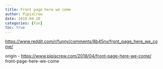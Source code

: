 ```yaml
---
title: Front page here we come
author: PipisCrew
date: 2018-04-10
categories: [fun]
toc: true
---
```


https://www.reddit.com/r/funny/comments/8b45nv/front_page_here_we_come/

origin - https://www.pipiscrew.com/2018/04/front-page-here-we-come/ front-page-here-we-come